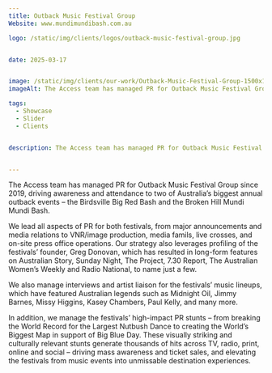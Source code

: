 ```yaml
---
title: Outback Music Festival Group 
Website: www.mundimundibash.com.au

logo: /static/img/clients/logos/outback-music-festival-group.jpg


date: 2025-03-17


image: /static/img/clients/our-work/Outback-Music-Festival-Group-1500x1000.jpg
imageAlt: The Access team has managed PR for Outback Music Festival Group since 2019, driving awareness and attendance to two of Australia’s biggest annual outback events – the Birdsville Big Red Bash and the Broken Hill Mundi Mundi Bash. 

tags:
  - Showcase
  - Slider
  - Clients


description: The Access team has managed PR for Outback Music Festival Group since 2019, driving awareness and attendance to two of Australia’s biggest annual outback events – the Birdsville Big Red Bash and the Broken Hill Mundi Mundi Bash.


---
```


The Access team has managed PR for Outback Music Festival Group since 2019, driving awareness and attendance to two of Australia’s biggest annual outback events – the Birdsville Big Red Bash and the Broken Hill Mundi Mundi Bash. 

We lead all aspects of PR for both festivals, from major announcements and media relations to VNR/image production, media famils, live crosses, and on-site press office operations. Our strategy also leverages profiling of the festivals’ founder, Greg Donovan, which has resulted in long-form features on Australian Story, Sunday Night, The Project, 7.30 Report, The Australian Women’s Weekly and Radio National, to name just a few. 

We also manage interviews and artist liaison for the festivals’ music lineups, which have featured Australian legends such as Midnight Oil, Jimmy Barnes, Missy Higgins, Kasey Chambers, Paul Kelly, and many more.

In addition, we manage the festivals’ high-impact PR stunts – from breaking the World Record for the Largest Nutbush Dance to creating the World’s Biggest Map in support of Big Blue Day. These visually striking and culturally relevant stunts generate thousands of hits across TV, radio, print, online and social – driving mass awareness and ticket sales, and elevating the festivals from music events into unmissable destination experiences.

